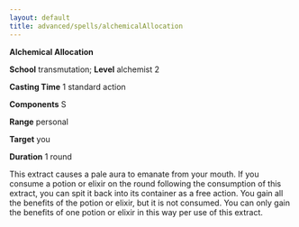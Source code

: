 ```yaml
---
layout: default
title: advanced/spells/alchemicalAllocation
---
```

 **Alchemical Allocation**

**School** transmutation; **Level** alchemist 2

**Casting Time** 1 standard action

**Components** S

**Range** personal

**Target** you

**Duration** 1 round

This extract causes a pale aura to emanate from your mouth. If you consume a potion or elixir on the round following the consumption of this extract, you can spit it back into its container as a free action. You gain all the benefits of the potion or elixir, but it is not consumed. You can only gain the benefits of one potion or elixir in this way per use of this extract.

